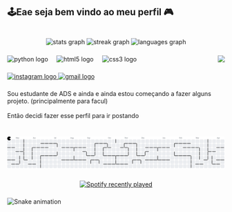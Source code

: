 <h2 align="left">🕹Eae seja bem vindo ao meu perfil 🎮</h2>

###

<br clear="both">

<div align="center">
  <img src="https://github-readme-stats.vercel.app/api?username=OsmarBeleu&hide_title=false&hide_rank=false&show_icons=true&include_all_commits=true&count_private=true&disable_animations=false&theme=tokyonight&locale=en&hide_border=false" height="150" alt="stats graph"  />
  <img src="https://streak-stats.demolab.com?user=OsmarBeleu&locale=en&mode=daily&theme=dracula&hide_border=false&border_radius=5" height="150" alt="streak graph"  />
  <img src="https://github-readme-stats.vercel.app/api/top-langs?username=OsmarBeleu&locale=pt-br&hide_title=false&layout=compact&card_width=320&langs_count=5&theme=tokyonight&hide_border=false" height="150" alt="languages graph"  />
</div>

###

<img align="right" height="150" src="https://media4.giphy.com/media/v1.Y2lkPTc5MGI3NjExM3loZ3p1bnV0ZzlwMTVsOXE4NTZyNDFmaWVzaHk5Mm1pbm82djc4diZlcD12MV9pbnRlcm5hbF9naWZfYnlfaWQmY3Q9Zw/YpuCDdAXVXDDq/giphy.gif"  />

###

<div align="left">
  <img src="https://cdn.jsdelivr.net/gh/devicons/devicon/icons/python/python-original.svg" height="30" alt="python logo"  />
  <img width="12" />
  <img src="https://cdn.jsdelivr.net/gh/devicons/devicon/icons/html5/html5-original.svg" height="30" alt="html5 logo"  />
  <img width="12" />
  <img src="https://cdn.jsdelivr.net/gh/devicons/devicon/icons/css3/css3-original.svg" height="30" alt="css3 logo"  />
</div>

###

<div align="left">
  <a href="https://www.instagram.com/osmarteodoriodossantos/#" target="_blank">
    <img src="https://img.shields.io/static/v1?message=Instagram&logo=instagram&label=&color=E4405F&logoColor=white&labelColor=&style=for-the-badge" height="35" alt="instagram logo"  />
  </a>
  <a href="osmar.teodoriosantos@gmail.com" target="_blank">
    <img src="https://img.shields.io/static/v1?message=Gmail&logo=gmail&label=&color=D14836&logoColor=white&labelColor=&style=for-the-badge" height="35" alt="gmail logo"  />
  </a>
</div>

###

<p align="left">Sou  estudante de ADS e ainda e ainda estou começando a fazer alguns projeto. (principalmente para facul)<br><br>Então decidi fazer esse perfil para ir postando</p>

###

<br clear="both">

<picture>
  <source media="(prefers-color-scheme: dark)" srcset="https://raw.githubusercontent.com/OsmarBeleu/OsmarBeleu/output/pacman-contribution-graph-dark.svg">
  <source media="(prefers-color-scheme: light)" srcset="https://raw.githubusercontent.com/OsmarBeleu/OsmarBeleu/output/pacman-contribution-graph.svg">
  <img alt="pacman contribution graph" src="https://raw.githubusercontent.com/OsmarBeleu/OsmarBeleu/output/pacman-contribution-graph.svg">
</picture>

###

<div align="center">
  <a href="https://open.spotify.com/user/u49nfesxfmf6tpavn645uspwj">
    <img src="https://spotify-recently-played-readme.vercel.app/api?user=u49nfesxfmf6tpavn645uspwj&count=2&unique=true" alt="Spotify recently played"  />
  </a>
</div>

###

<img src="https://raw.githubusercontent.com/OsmarBeleu/OsmarBeleu/output/snake.svg" alt="Snake animation" />

###

